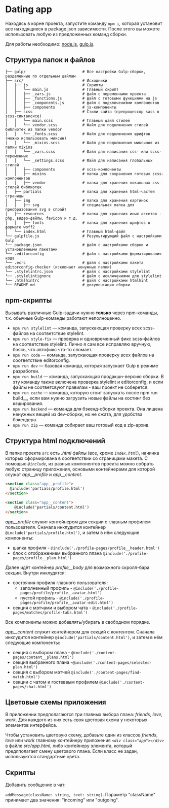 # Dating app

Находясь в корне проекта, запустите команду `npm i`, которая установит все находящиеся в package.json зависимости. После этого вы можете использовать любую из предложенных команд сборки.

Для работы необходимо: [node.js](https://nodejs.org/en), [gulp.js](https://gulpjs.com). 

## Структура папок и файлов

```
├── gulp/                         # Все настройки Gulp-сборки, разделенные по отдельным файлам
├── src/                          # Исходники
│   ├── js                        # Скрипты
│   │   └── main.js               # Главный скрипт
│   │   ├── _vars.js              # файл с переменными проекта
│   │   ├── _functions.js         # файл с готовыми функциями на js
│   │   ├── _components.js        # файл с подключениями компонентов
│   │   ├── components            # js-компоненты
│   ├── scss                      # Стили сайта (препроцессор sass в scss-синтаксисе)
│   │   └── main.scss             # Главный файл стилей
│   │   └── vendor.scss           # Файл для подключения стилей библиотек из папки vendor
│   │   └── _fonts.scss           # Файл для подключения шрифтов (можно использовать миксин)
│   │   └── _mixins.scss          # Файл для подключения миксинов из папки mixins
│   │   └── _vars.scss            # Файл для написания css- или scss-переменных
│   │   └── _settings.scss        # Файл для написания глобальных стилей
│   │   ├── components            # scss-компоненты
│   │   ├── mixins                # папка для сохранения готовых scss-компонентов
│   │   ├── vendor                # папка для хранения локальных css-стилей библиотек
│   ├── partials                  # папка для хранения html-частей страницы
│   ├── img                       # папка для хранения картинок
│   │   ├── svg                   # специальная папка для преобразования svg в спрайт
│   ├── resources                 # папка для хранения иных ассетов - php, видео-файлы, favicon и т.д.
│   │   ├── fonts                 # папка для хранения шрифтов в формате woff2
│   └── index.html                # Главный html-файл
└── gulpfile.js                   # Результирующий файл с настройками Gulp
└── package.json                  # файл с настройками сборки и установленными пакетами
└── .editorconfig                 # файл с настройками форматирования кода
└── .ecrc                         # файл с настройками пакета editorconfig-checker (исключает ненужные папки)
└── .stylelintrc.json             # файл с настройками stylelint
└── .stylelintignore              # файл с исключениями для stylelint
└── .htmlhintrc                   # файл с настройками htmlhint
└── README.md                     # документация сборки
```

## npm-скрипты

Вызывать различные Gulp-задачи нужно __только__ через npm-команды, т.к. обычные Gulp-команды работают неполноценно.

* `npm run stylelint` — команда, запускающая проверку всех scss-файлов на соответствие stylelint.
* `npm run style-fix` — проверка и одновременный фикс scss-файлов на соответствие stylelint. Лично я сам все исправляю вручную, боясь, что автофикс что-то сломает.
* `npm run code` — команда, запускающая проверку всех файлов на соответствие editorconfig.
* `npm run dev` — базовая команда, которая запускает Gulp в режиме разработки.
* `npm run build` — команда, запускающая продакшн-версию сборки. В эту команду также включена проверка stylelint и editorconfig, и если файлы не соответсвуют правилам - ваш проект не соберется.
* `npm run cache` — команда, которую стоит запускать после npm run build__, если вам нужно загрузить новые файлы на хостинг без кэширования.
* `npm run backend` — команда для бэкенд-сборки проекта. Она лишена ненужных вещей из dev-сборки, но не сжата, для удобства бэкендера.
* `npm run zip` — команда собирает ваш готовый код в zip-архив.

## Структура html подключений

В папке проекта `src` есть *.html* файлы (все, кроме *`index.html`*), начинка которых сформирована в соответствии со страницами макета. С помощью *`@include`*, из разных компонентов проекта можно собрать любую страницу приложения, основыми контейнерами для которой служат *app__profile* и *app__content*.

``` html
<section class="app__profile">
  @include('partials/profile.html')
</section>

<section class="app__content">
    @include('partials/content.html')
</section>
```

*app__profile* служит контейнером для секции с главным профилем пользователя. Сначала инклудится контейнер `@include('partials/profile.html')`, и затем в нём следующие компоненты:

* шапка профиля - `@include('./profile-pages/profile__header.html')`
* блок с отображением выбранного плана `@include('./profile-pages/profile__plan.html')`

Далее идёт контейнер *profile__body* для возможного скролл-бара секции. Внутри инклудятся:

* состояния профиля главного пользователя:
  * заполненный профиль - `@include('./profile-pages/profile/profile__avatar.html')`
  * пустой профиль - `@include('./profile-pages/profile/profile__avatar-edit.html')`
* секция с мэтчами и выбором чата - `@include('./profile-pages/matches/profile-tabs.html')`

Все компоненты можно добавлять/убирать в свободном порядке.

*app__content* служит контейнером для секций с контентом. Сначала инклудится контейнер `@include('partials/content.html')`, и затем в нём следующие компоненты:

* секция с выбором плана - `@include('./content-pages/content__plans.html')`
* секция выбранного плана -`@include('./content-pages/selected-plan.html')`
* секция с выбором мэтчей `@include('./content-pages/find-match.html')`
* секции с чатом и гостеввым профилем `@include('./content-pages/chat.html')`

## Цветовые схемы приложения

В приложении предполагаются три главных выбора плана: *friends*, *love*, *work*. Для каждого из них есть своя цветовая схема у некоторых элементов интерфейса. 

Чтобы установить цветовую схему, добавьте один из классов *friends*, *love* или *work* главному контейнеру приложения *`<div class="app"></div>`* в файле *src/app.html*, либо контейнеру элемента, который предлполагает смену цветового плана. Если класс не задан, используются стандартные цвета.

## Скрипты

Добавить сообщение в чат:

`addMessage(className: string, text: string)`. Параметр "className" принимает два значения: "incoming" или "outgoing".

